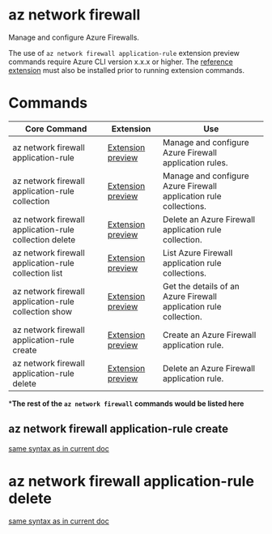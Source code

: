 # az network firewall

Manage and configure Azure Firewalls.

The use of `az network firewall application-rule` extension preview commands require Azure CLI version x.x.x or higher.  The [reference extension](prototype-azure-cli-reference-network#install-the-extension-reference) must also be installed prior to running extension commands.

# Commands

| Core Command | Extension | Use |
|-|-|-|
| az network firewall application-rule | [Extension preview]() | Manage and configure Azure Firewall application rules.
| az network firewall application-rule collection | [Extension preview]() | Manage and configure Azure Firewall application rule collections.
| az network firewall application-rule collection delete | [Extension preview]() | Delete an Azure Firewall application rule collection.
| az network firewall application-rule collection list | [Extension preview]() | List Azure Firewall application rule collections.
| az network firewall application-rule collection show | [Extension preview]() | Get the details of an Azure Firewall application rule collection.
| az network firewall application-rule create | [Extension preview](az-network-firewall-application-rule-create) | Create an Azure Firewall application rule.
| az network firewall application-rule delete | [Extension preview](az-network-firewall-application-rule-delete) | Delete an Azure Firewall application rule.

***The rest of the `az network firewall` commands would be listed here**

## az network firewall application-rule create

[same syntax as in current doc](/cli/azure/ext/azure-firewall/network/firewall/application-rule?view=azure-cli-latest#ext-azure-firewall-az-network-firewall-application-rule-create)

# az network firewall application-rule delete

[same syntax as in current doc](/cli/azure/ext/azure-firewall/network/firewall/application-rule?view=azure-cli-latest#ext-azure-firewall-az-network-firewall-application-rule-delete)
